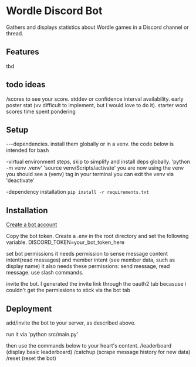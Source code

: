 # Wordle Discord Bot
Gathers and displays statistics about Wordle games in a Discord channel or thread. 



## Features
tbd



## todo ideas
/scores to see your score.
stddev or confidence interval availability.
early poster stat (vv difficult to implement, but I would love to do it).
starter word scores
time spent pondering



## Setup
---dependencies. 
install them globally or in a venv.
the code below is intended for bash

-virtual environment steps,  skip to simplify and install deps globally.
    'python -m venv .venv'
    'source venv/Scripts/activate'
you are now using the venv
you should see a (venv) tag in your terminal
you can exit the venv via 'deactivate'

-dependency installation
    `pip install -r requirements.txt`



## Installation
[Create a bot account](https://discordpy.readthedocs.io/en/stable/discord.html)

Copy the bot token. Create a .env in the root directory and set the following variable. DISCORD_TOKEN=your_bot_token_here

set bot permissions
it needs permission to sense message content intent(read messages) and member intent (see member data, such as display name)
it also needs these permissions: send message, read message. use slash commands.

invite the bot.
I generated the invite link through the oauth2 tab becasuse i couldn't get the permissions to stick via the bot tab



## Deployment
add/invite the bot to your server, as described above. 

run it via 
    'python src/main.py'

then use the commands below to your heart's content.
/leaderboard (display basic leaderboard)
/catchup (scrape message history for new data)
/reset (reset the bot)